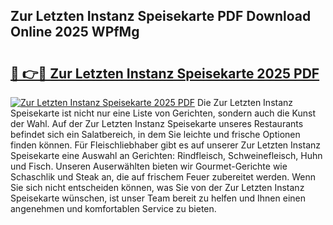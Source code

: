 ## Zur Letzten Instanz Speisekarte PDF Download Online 2025 WPfMg

# <h2><a href="http://gc7uq9.nevu.top/?p=Zur+Letzten+Instanz+Speisekarte">🔗 👉🔴 Zur Letzten Instanz Speisekarte 2025 PDF</a></h2>

[![Zur Letzten Instanz Speisekarte 2025 PDF](https://i.imgur.com/dBaPXMq.png)](http://gc7uq9.nevu.top/?p=Zur+Letzten+Instanz+Speisekarte)
Die Zur Letzten Instanz Speisekarte ist nicht nur eine Liste von Gerichten, sondern auch die Kunst der Wahl. Auf der Zur Letzten Instanz Speisekarte unseres Restaurants befindet sich ein Salatbereich, in dem Sie leichte und frische Optionen finden können. Für Fleischliebhaber gibt es auf unserer Zur Letzten Instanz Speisekarte eine Auswahl an Gerichten: Rindfleisch, Schweinefleisch, Huhn und Fisch. Unseren Auserwählten bieten wir Gourmet-Gerichte wie Schaschlik und Steak an, die auf frischem Feuer zubereitet werden. Wenn Sie sich nicht entscheiden können, was Sie von der Zur Letzten Instanz Speisekarte wünschen, ist unser Team bereit zu helfen und Ihnen einen angenehmen und komfortablen Service zu bieten.
